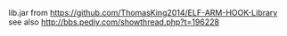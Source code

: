 lib.jar from https://github.com/ThomasKing2014/ELF-ARM-HOOK-Library
see also http://bbs.pediy.com/showthread.php?t=196228
